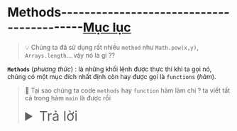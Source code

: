 # Methods------------------------------------------[Mục lục](https://github.com/Zenfection/Java)

>  💡 Chúng ta đã sử dụng rất nhiều `method` như `Math.pow(x,y)`, `Arrays.length`... vậy nó là gì ?? 

**`Methods`** (*phương thức*) : là những khối lệnh được thực thi khi ta gọi nó, chúng có một mục đích nhất định còn hay được gọi là `functions` (*hàm*).

> 🤔 Tại sao chúng ta code `methods` hay `function` hàm làm chi ?  ta viết tất cả trong hàm `main` là được rồi
> 
> <details>
> <summary style="font-size:30px;">Trả lời</summary>
> 
> - Ta chỉ cần định dạng một lần và sử dụng về sau
> - Ví dụ: ta code ta code hàm `đi` cho con mèo, thì tay và chân đều đi, nếu thế ta cần code 2 lần nếu không sử dụng hàm
> 
> </details>
> 
> 


